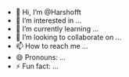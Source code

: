 - 👋 Hi, I’m @Harshofft
- 👀 I’m interested in ...
- 🌱 I’m currently learning ...
- 💞️ I’m looking to collaborate on ...
- 📫 How to reach me ...
- 😄 Pronouns: ...
- ⚡ Fun fact: ...

<!---
Harshofft/Harshofft is a ✨ special ✨ repository because its `README.md` (this file) appears on your GitHub profile.
You can click the Preview link to take a look at your changes.
--->
